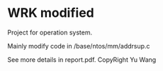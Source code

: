 # WRK modified

  Project for operation system.

  Mainly modify code in /base/ntos/mm/addrsup.c

  See more details in report.pdf. CopyRight Yu Wang
